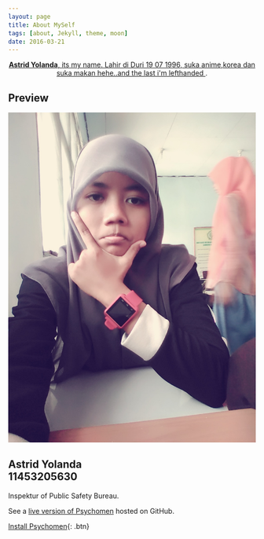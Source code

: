 ```yaml
---
layout: page
title: About MySelf
tags: [about, Jekyll, theme, moon]
date: 2016-03-21
---
```

    
<center><a href="http://astridyolanda.github.io/"><b>Astrid Yolanda</b>, its my name. Lahir di Duri 19 07 1996, suka anime,korea dan suka makan hehe..and the last i'm lefthanded </a> .</center>



## Preview

<section class="spotlight">
							<div class="image"><img src="2015-12-23-13-32-23-253.jpg" alt="" /></div><div class="content">
								<h2>Astrid Yolanda<br />
								 11453205630</h2>
								<p>Inspektur of Public Safety Bureau.</p>
							</div>
</section>

See a [live version of Psychomen](http://astridyolanda.github.io/) hosted on GitHub.


      
[Install Psychomen](https://github.com/astridyolanda/){: .btn}

